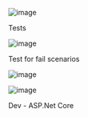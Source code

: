 ![image](https://github.com/user-attachments/assets/1bad1063-5fca-4ed6-bc5f-4d928a153111)

Tests

![image](https://github.com/user-attachments/assets/6db6319e-5622-4819-9e76-fe131513c260)

Test for fail scenarios

![image](https://github.com/user-attachments/assets/1a4f6400-bc79-4e3c-bd3e-b852c702fbfb)

![image](https://github.com/user-attachments/assets/299c4d01-6164-4de5-a7c0-e52053f762e1)


Dev - ASP.Net Core

